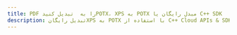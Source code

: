 ---title: PDF را به  تبدیل کنیدPOTX، XPS به POTX مبدل رایگان یا C++ SDKdescription: تبدیل رایگانXPS به POTX با استفاده از C++ Cloud APIs & SDK همچنین اسناد PDF را در Cloud ایجاد، ویرایش و رندر کنید.---